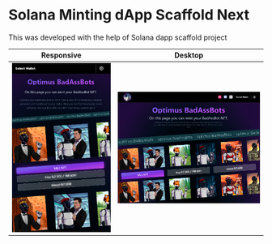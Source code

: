 
# Solana Minting dApp Scaffold Next

This was developed with the help of Solana dapp scaffold project

Responsive                     |  Desktop
:-------------------------:|:-------------------------:
![](dapp-mobile.png)  |  ![](dapp-desktop.png)
